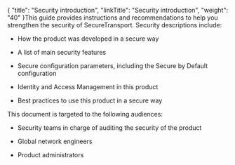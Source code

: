 {
    "title": "Security introduction",
    "linkTitle": "Security introduction",
    "weight": "40"
}This guide provides instructions and recommendations to help you strengthen the security of SecureTransport. Security descriptions include:

-   How the product was developed in a secure way
-   A list of main security features
-   Secure configuration parameters, including the Secure by Default configuration
-   Identity and Access Management in this product
-   Best practices to use this product in a secure way

This document is targeted to the following audiences:

-   Security teams in charge of auditing the security of the product
-   Global network engineers
-   Product administrators
